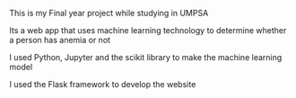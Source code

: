 This is my Final year project while studying in UMPSA

Its a web app that uses machine learning technology to determine whether a person has anemia or not

I used Python, Jupyter and the scikit library to make the machine learning model

I used the Flask framework to develop the website
